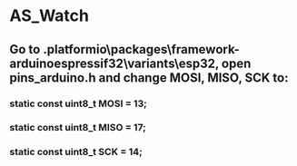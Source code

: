 # AS_Watch

## Go to .platformio\packages\framework-arduinoespressif32\variants\esp32, open pins_arduino.h and change MOSI, MISO, SCK to: 


### static const uint8_t MOSI  = 13;
### static const uint8_t MISO  = 17;
### static const uint8_t SCK   = 14;
